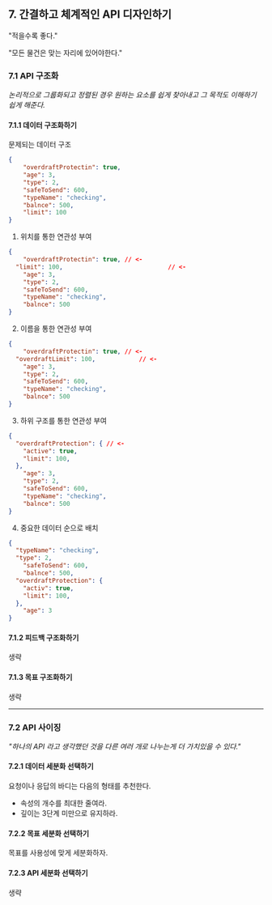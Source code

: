 ## 7. 간결하고 체계적인 API 디자인하기

"적을수록 좋다."

"모든 물건은 맞는 자리에 있어야한다."



### 7.1 API 구조화

*논리적으로 그룹화되고 정렬된 경우 원하는 요소를 쉽게 찾아내고 그 목적도 이해하기 쉽게 해준다.*



#### 7.1.1 데이터 구조화하기

문제되는 데이터 구조

```json
{
	"overdraftProtectin": true,
	"age": 3,
	"type": 2,
	"safeToSend": 600,
	"typeName": "checking",
	"balnce": 500,
	"limit": 100
}
```



1. 위치를 통한 연관성 부여

```json
{
	"overdraftProtectin": true, // <-
  "limit": 100, 							// <-
	"age": 3,
	"type": 2,
	"safeToSend": 600,
	"typeName": "checking",
	"balnce": 500
}
```



2. 이름을 통한 연관성 부여

```json
{
	"overdraftProtectin": true, // <-
  "overdraftLimit": 100,			// <-
	"age": 3,
	"type": 2,
	"safeToSend": 600,
	"typeName": "checking",
	"balnce": 500
}
```



3. 하위 구조를 통한 연관성 부여

```json
{
  "overdraftProtection": { // <-
    "active": true,
    "limit": 100,			
  },
	"age": 3,
	"type": 2,
	"safeToSend": 600,
	"typeName": "checking",
	"balnce": 500
}
```



4. 중요한 데이터 순으로 배치

```json
{
  "typeName": "checking",
  "type": 2,
	"safeToSend": 600,
	"balnce": 500,
  "overdraftProtection": {
    "activ": true,
    "limit": 100,			
  },
	"age": 3
}
```



#### 7.1.2 피드백 구조화하기

생략



#### 7.1.3 목표 구조화하기

생략



---

### 7.2 API 사이징

*"하나의 API 라고 생각했던 것을 다른 여러 개로 나누는게 더 가치있을 수 있다."*



#### 7.2.1 데이터 세분화 선택하기

요청이나 응답의 바디는 다음의 형태를 추천한다.

- 속성의 개수를 최대한 줄여라.
- 깊이는 3단계 미만으로 유지하라.



#### 7.2.2 목표 세분화 선택하기

목표를 사용성에 맞게 세분화하자.



#### 7.2.3 API 세분화 선택하기

생략

